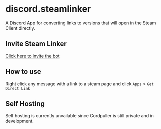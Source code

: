 # discord.steamlinker
A Discord App for converting links to versions that will open in the Steam Client directly.

## Invite Steam Linker
[Click here to invite the bot](https://discord.com/api/oauth2/authorize?client_id=760573274605355118&permissions=274877908992&scope=bot%20applications.commands)

## How to use
Right click any message with a link to a steam page and click `Apps` > `Get Direct Link`

## Self Hosting
Self hosting is currently unvailable since Cordpuller is still private and in development.
